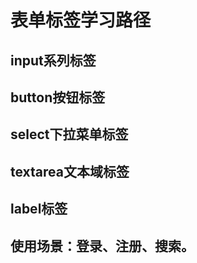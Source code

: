  
# 表单标签学习路径
## input系列标签
## button按钮标签
## select下拉菜单标签
## textarea文本域标签
## label标签
## 使用场景：登录、注册、搜索。